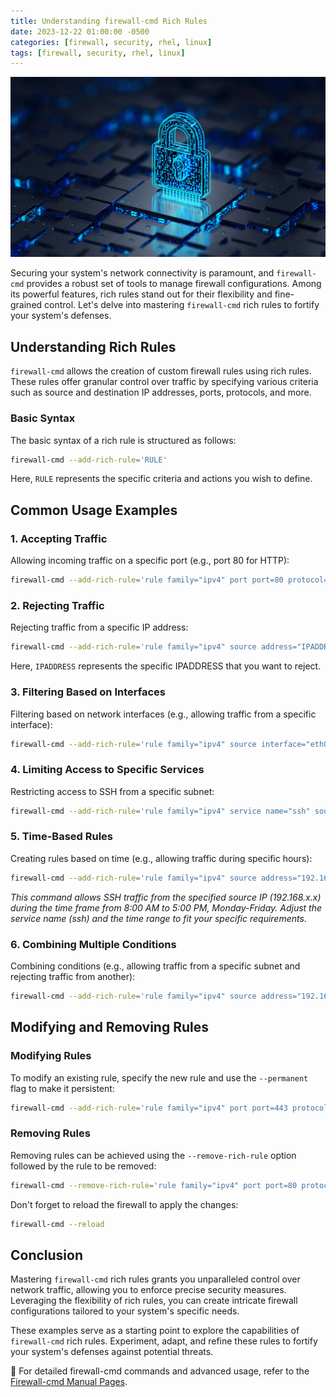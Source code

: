 ```yaml
---
title: Understanding firewall-cmd Rich Rules
date: 2023-12-22 01:00:00 -0500
categories: [firewall, security, rhel, linux]
tags: [firewall, security, rhel, linux]
---
```


![Mastering firewall-cmd Rich Rules](/assets/img/posts/2023/understanding_firewallcmd_rich_rules/understanding_firewallcmd_rich_rules.jpg)


Securing your system's network connectivity is paramount, and `firewall-cmd` provides a robust set of tools to manage firewall configurations. Among its powerful features, rich rules stand out for their flexibility and fine-grained control. Let's delve into mastering `firewall-cmd` rich rules to fortify your system's defenses.

## Understanding Rich Rules

`firewall-cmd` allows the creation of custom firewall rules using rich rules. These rules offer granular control over traffic by specifying various criteria such as source and destination IP addresses, ports, protocols, and more.

### Basic Syntax

The basic syntax of a rich rule is structured as follows:

```bash
firewall-cmd --add-rich-rule='RULE'
```

Here, `RULE` represents the specific criteria and actions you wish to define.

## Common Usage Examples

### 1. Accepting Traffic

Allowing incoming traffic on a specific port (e.g., port 80 for HTTP):

```bash
firewall-cmd --add-rich-rule='rule family="ipv4" port port=80 protocol=tcp accept'
```

### 2. Rejecting Traffic

Rejecting traffic from a specific IP address:

```bash
firewall-cmd --add-rich-rule='rule family="ipv4" source address="IPADDRESS" reject'
```

Here, `IPADDRESS` represents the specific IPADDRESS that you want to reject.


### 3. Filtering Based on Interfaces

Filtering based on network interfaces (e.g., allowing traffic from a specific interface):

```bash
firewall-cmd --add-rich-rule='rule family="ipv4" source interface="eth0" accept'
```

### 4. Limiting Access to Specific Services

Restricting access to SSH from a specific subnet:

```bash
firewall-cmd --add-rich-rule='rule family="ipv4" service name="ssh" source address="192.168.x.x/24" accept'
```

### 5. Time-Based Rules

Creating rules based on time (e.g., allowing traffic during specific hours):

```bash
firewall-cmd --add-rich-rule='rule family="ipv4" source address="192.168.x.x" service name="ssh" accept time="08:00-17:00" day="Mon,Tue,Wed,Thu,Fri"' --permanent
```

*This command allows SSH traffic from the specified source IP (192.168.x.x) during the time frame from 8:00 AM to 5:00 PM, Monday-Friday. Adjust the service name (ssh) and the time range to fit your specific requirements.*


### 6. Combining Multiple Conditions

Combining conditions (e.g., allowing traffic from a specific subnet and rejecting traffic from another):

```bash
firewall-cmd --add-rich-rule='rule family="ipv4" source address="192.168.x.x/24" accept' --add-rich-rule='rule family="ipv4" source address="10.0.x.x/24" reject'
```

## Modifying and Removing Rules

### Modifying Rules

To modify an existing rule, specify the new rule and use the `--permanent` flag to make it persistent:

```bash
firewall-cmd --add-rich-rule='rule family="ipv4" port port=443 protocol=tcp accept' --permanent
```

### Removing Rules

Removing rules can be achieved using the `--remove-rich-rule` option followed by the rule to be removed:

```bash
firewall-cmd --remove-rich-rule='rule family="ipv4" port port=80 protocol=tcp accept'
```

Don't forget to reload the firewall to apply the changes:

```bash
firewall-cmd --reload
```

## Conclusion

Mastering `firewall-cmd` rich rules grants you unparalleled control over network traffic, allowing you to enforce precise security measures. Leveraging the flexibility of rich rules, you can create intricate firewall configurations tailored to your system's specific needs.

These examples serve as a starting point to explore the capabilities of `firewall-cmd` rich rules. Experiment, adapt, and refine these rules to fortify your system's defenses against potential threats.

📝 For detailed firewall-cmd commands and advanced usage, refer to the  [Firewall-cmd Manual Pages](https://firewalld.org/documentation/man-pages/firewall-cmd.html).

